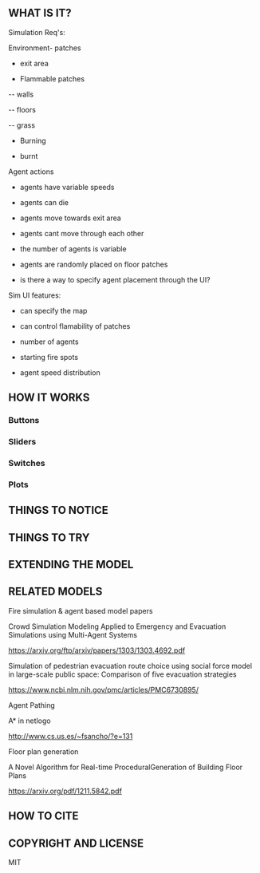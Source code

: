 
## WHAT IS IT?

Simulation Req's:

Environment- patches

- exit area

- Flammable patches

-- walls

-- floors

-- grass

- Burning

- burnt


Agent actions

- agents have variable speeds

- agents can die

- agents move towards exit area

- agents cant move through each other

- the number of agents is variable

- agents are randomly placed on floor patches

- is there a way to specify agent placement through the UI?



Sim UI features:

- can specify the map

- can control flamability of patches

- number of agents

- starting fire spots

- agent speed distribution


## HOW IT WORKS


### Buttons


### Sliders


### Switches


### Plots


## THINGS TO NOTICE


## THINGS TO TRY


## EXTENDING THE MODEL


## RELATED MODELS



Fire simulation & agent based model papers

Crowd Simulation Modeling Applied to Emergency and Evacuation Simulations using Multi-Agent Systems

https://arxiv.org/ftp/arxiv/papers/1303/1303.4692.pdf


Simulation of pedestrian evacuation route choice using social force model in large-scale public space: Comparison of five evacuation strategies

https://www.ncbi.nlm.nih.gov/pmc/articles/PMC6730895/


Agent Pathing

A* in netlogo

http://www.cs.us.es/~fsancho/?e=131


Floor plan generation

A Novel Algorithm for Real-time ProceduralGeneration of Building Floor Plans

https://arxiv.org/pdf/1211.5842.pdf


## HOW TO CITE


## COPYRIGHT AND LICENSE

MIT
